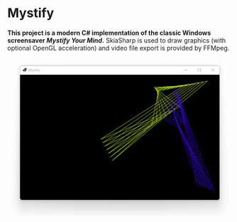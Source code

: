 # Mystify

**This project is a modern C# implementation of the classic Windows screensaver _Mystify Your Mind_.** SkiaSharp is used to draw graphics (with optional OpenGL acceleration) and video file export is provided by FFMpeg.

<div align="center">

![](dev/mystify.gif)

</div>